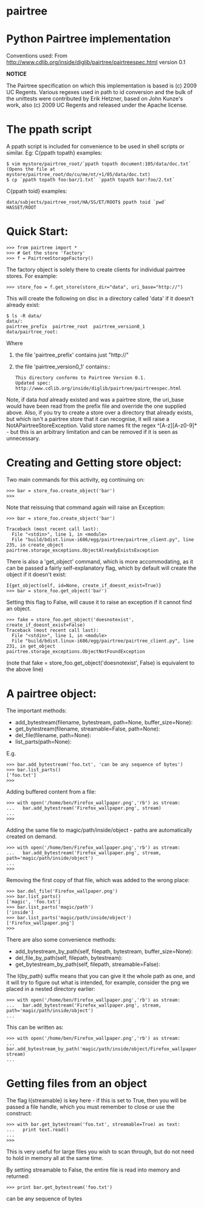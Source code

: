 # pairtree

Python Pairtree implementation
==============================

Conventions used:
From http://www.cdlib.org/inside/diglib/pairtree/pairtreespec.html version 0.1

**NOTICE**

The Pairtree specification on which this implementation is based is (c) 2009 UC Regents.
Various regexes used in path to id conversion and the bulk of the unittests were 
contributed by Erik Hetzner, based on John Kunze's work, also (c) 2009 UC Regents
and released under the Apache license.

The ppath script
================

A ppath script is included for convenience to be used in shell scripts or similar. Eg:
C{ppath topath} examples:

    $ vim mystore/pairtree_root/`ppath topath document:105/data/doc.txt`
    (Opens the file at mystore/pairtree_root/do/cu/me/nt/+1/05/data/doc.txt)
    $ cp `ppath topath foo:bar/1.txt` `ppath topath bar:foo/2.txt`
    
C{ppath toid} examples:

    data/subjects/pairtree_root/HA/SS/ET/ROOT$ ppath toid `pwd`
    HASSET/ROOT
    
Quick Start:
============

    >>> from pairtree import *
    >>> # Get the store 'factory'
    >>> f = PairtreeStorageFactory()
    
The factory object is solely there to create clients for individual pairtree stores. For example:

    >>> store_foo = f.get_store(store_dir="data", uri_base="http://")
    
This will create the following on disc in a directory called 'data' if it doesn't already exist:

    $ ls -R data/
    data/:
    pairtree_prefix  pairtree_root  pairtree_version0_1
    data/pairtree_root:
    
Where 
1. the file 'pairtree_prefix' contains just "http://"
2. the file 'pairtree_version0_1' contains::
    
       This directory conforms to Pairtree Version 0.1.
       Updated spec: http://www.cdlib.org/inside/diglib/pairtree/pairtreespec.html
       
Note, if data *had* already existed and was a pairtree store, the uri_base would
have been read from the prefix file and override the one supplied above.
Also, if you try to create a store over a directory that already exists, but which isn't
a pairtree store that it can recognise, it will raise a NotAPairtreeStoreException.
Valid store names fit the regex ^[A-z][A-z0-9]* - but this is an arbitrary limitation
and can be removed if it is seen as unnecessary.

Creating and Getting store object:
==================================

Two main commands for this activity, eg continuing on:

    >>> bar = store_foo.create_object('bar')
    >>>
    
Note that reissuing that command again will raise an Exception:

    >>> bar = store_foo.create_object('bar')
    
    Traceback (most recent call last):
      File "<stdin>", line 1, in <module>
      File "build/bdist.linux-i686/egg/pairtree/pairtree_client.py", line 235, in create_object
    pairtree.storage_exceptions.ObjectAlreadyExistsException

There is also a 'get_object' command, which is more accommodating, as it can be passed
a fairly self-explanatory flag, which by default will create the object if it doesn't exist:

    I{get_object(self, id=None, create_if_doesnt_exist=True)}
    >>> bar = store_foo.get_object('bar')
    
Setting this flag to False, will cause it to raise an exception if it cannot find an object.

    >>> fake = store_foo.get_object('doesnotexist', create_if_doesnt_exist=False)
    Traceback (most recent call last):
      File "<stdin>", line 1, in <module>
      File "build/bdist.linux-i686/egg/pairtree/pairtree_client.py", line 231, in get_object
    pairtree.storage_exceptions.ObjectNotFoundException

(note that fake = store_foo.get_object('doesnotexist', False) is equivalent to the above line)

A pairtree object:
==================

The important methods:
 -  add_bytestream(filename, bytestream, path=None, buffer_size=None):
 -  get_bytestream(filename, streamable=False, path=None):
 -  del_file(filename, path=None):
 -  list_parts(path=None):

E.g.

    >>> bar.add_bytestream('foo.txt', 'can be any sequence of bytes')
    >>> bar.list_parts()
    ['foo.txt']
    >>> 
    
Adding buffered content from a file:

    >>> with open('/home/ben/Firefox_wallpaper.png','rb') as stream:
    ...   bar.add_bytestream('Firefox_wallpaper.png', stream)
    ... 
    >>> 

Adding the same file to magic/path/inside/object - paths are automatically created on
demand.

    >>> with open('/home/ben/Firefox_wallpaper.png','rb') as stream:
    ...   bar.add_bytestream('Firefox_wallpaper.png', stream, path='magic/path/inside/object')
    ... 
    >>> 
    
Removing the first copy of that file, which was added to the wrong place:

    >>> bar.del_file('Firefox_wallpaper.png')
    >>> bar.list_parts()
    ['magic', 'foo.txt']
    >>> bar.list_parts('magic/path')
    ['inside']
    >>> bar.list_parts('magic/path/inside/object')
    ['Firefox_wallpaper.png']
    >>> 
    
There are also some convenience methods:
 -  add_bytestream_by_path(self, filepath, bytestream, buffer_size=None):
 -  del_file_by_path(self, filepath, bytestream):
 -  get_bytestream_by_path(self, filepath, streamable=False):

The I{by_path} suffix means that you can give it the whole path as one, and it will
try to figure out what is intended, for example, consider the png we placed in a nested
directory earlier:

    >>> with open('/home/ben/Firefox_wallpaper.png','rb') as stream:
    ...   bar.add_bytestream('Firefox_wallpaper.png', stream, path='magic/path/inside/object')
    ... 

This can be written as:

    >>> with open('/home/ben/Firefox_wallpaper.png','rb') as stream:
    ...   bar.add_bytestream_by_path('magic/path/inside/object/Firefox_wallpaper.png', stream)
    ... 

Getting files from an object
============================

The flag I{streamable} is key here - if this is set to True, then you will be passed
a file handle, which you must remember to close or use the construct:

    >>> with bar.get_bytestream('foo.txt', streamable=True) as text:
    ...   print text.read()
    ... 
    >>>
    
This is very useful for large files you wish to scan through, but do not need to hold
in memory all at the same time.

By setting streamable to False, the entire file is read into memory and returned:

    >>> print bar.get_bytestream('foo.txt')

can be any sequence of bytes
